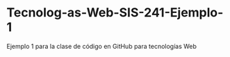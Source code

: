 # Tecnolog-as-Web-SIS-241-Ejemplo-1
Ejemplo 1 para la clase de código en GitHub para tecnologías Web
